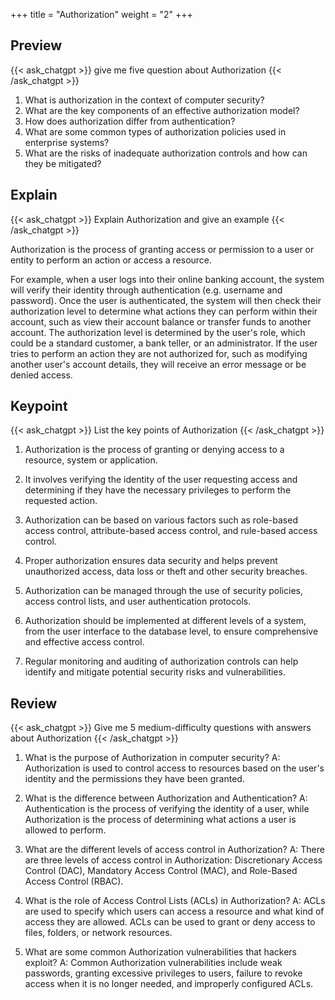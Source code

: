 +++
title = "Authorization"
weight = "2"
+++
## Preview
{{< ask_chatgpt >}}
give me five question about Authorization
{{< /ask_chatgpt >}}

1. What is authorization in the context of computer security?
2. What are the key components of an effective authorization model?
3. How does authorization differ from authentication?
4. What are some common types of authorization policies used in enterprise systems?
5. What are the risks of inadequate authorization controls and how can they be mitigated?   

## Explain
{{< ask_chatgpt >}}
Explain Authorization and give an example
{{< /ask_chatgpt >}}

Authorization is the process of granting access or permission to a user or entity to perform an action or access a resource.

For example, when a user logs into their online banking account, the system will verify their identity through authentication (e.g. username and password). Once the user is authenticated, the system will then check their authorization level to determine what actions they can perform within their account, such as view their account balance or transfer funds to another account. The authorization level is determined by the user's role, which could be a standard customer, a bank teller, or an administrator. If the user tries to perform an action they are not authorized for, such as modifying another user's account details, they will receive an error message or be denied access.   

## Keypoint
{{< ask_chatgpt >}}
List the key points of Authorization
{{< /ask_chatgpt >}}

1. Authorization is the process of granting or denying access to a resource, system or application.

2. It involves verifying the identity of the user requesting access and determining if they have the necessary privileges to perform the requested action.

3. Authorization can be based on various factors such as role-based access control, attribute-based access control, and rule-based access control.

4. Proper authorization ensures data security and helps prevent unauthorized access, data loss or theft and other security breaches.

5. Authorization can be managed through the use of security policies, access control lists, and user authentication protocols.

6. Authorization should be implemented at different levels of a system, from the user interface to the database level, to ensure comprehensive and effective access control.

7. Regular monitoring and auditing of authorization controls can help identify and mitigate potential security risks and vulnerabilities.   

## Review
{{< ask_chatgpt >}}
Give me 5 medium-difficulty questions with answers about Authorization
{{< /ask_chatgpt >}}

1. What is the purpose of Authorization in computer security?
A: Authorization is used to control access to resources based on the user's identity and the permissions they have been granted.

2. What is the difference between Authorization and Authentication?
A: Authentication is the process of verifying the identity of a user, while Authorization is the process of determining what actions a user is allowed to perform.

3. What are the different levels of access control in Authorization?
A: There are three levels of access control in Authorization: Discretionary Access Control (DAC), Mandatory Access Control (MAC), and Role-Based Access Control (RBAC).

4. What is the role of Access Control Lists (ACLs) in Authorization?
A: ACLs are used to specify which users can access a resource and what kind of access they are allowed. ACLs can be used to grant or deny access to files, folders, or network resources.

5. What are some common Authorization vulnerabilities that hackers exploit?
A: Common Authorization vulnerabilities include weak passwords, granting excessive privileges to users, failure to revoke access when it is no longer needed, and improperly configured ACLs.   

